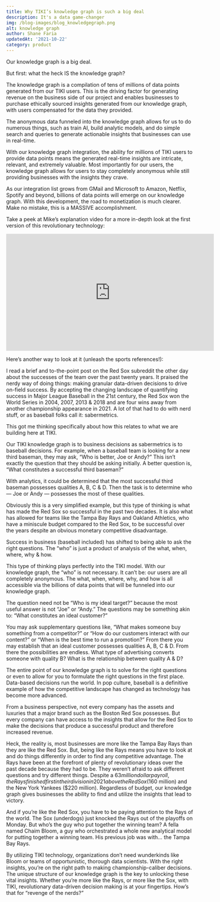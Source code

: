 ```yaml
---
title: Why TIKI’s knowledge graph is such a big deal
description: It's a data game-changer
img: /blog-images/blog_knowledgegraph.png
alt: knowledge graph
author: Shane Faria
updatedAt: '2021-10-22'
category: product
---
```

Our knowledge graph is a big deal.

But first: what the heck IS the knowledge graph?

The knowledge graph is a compilation of tens of millions of data points generated from our TIKI users. This is the driving factor for generating revenue on the business side of our project and enables businesses to purchase ethically sourced insights generated from our knowledge graph, with users compensated for the data they provided.

The anonymous data funneled into the knowledge graph allows for us to do numerous things, such as train AI, build analytic models, and do simple search and queries to generate actionable insights that businesses can use in real-time.

With our knowledge graph integration, the ability for millions of TIKI users to provide data points means the generated real-time insights are intricate, relevant, and extremely valuable. Most importantly for our users, the knowledge graph allows for users to stay completely anonymous while still providing businesses with the insights they crave.

As our integration list grows from GMail and Microsoft to Amazon, Netflix, Spotify and beyond, billions of data points will emerge on our knowledge graph. With this development, the road to monetization is much clearer. Make no mistake, this is a MASSIVE accomplishment.

Take a peek at Mike’s explanation video for a more in-depth look at the first version of this revolutionary technology:

<div class="yt-blog"><iframe width="560" height="315" src="https://www.youtube.com/embed/IDndZCulgww" title="YouTube video player" frameborder="0" allow="accelerometer; autoplay; clipboard-write; encrypted-media; gyroscope; picture-in-picture" allowfullscreen></iframe></div>


Here’s another way to look at it (unleash the sports references!):

I read a brief and to-the-point post on the Red Sox subreddit the other day about the successes of the team over the past twenty years. It praised the nerdy way of doing things: making granular data-driven decisions to drive on-field success. By accepting the changing landscape of quantifying success in Major League Baseball in the 21st century, the Red Sox won the World Series in 2004, 2007, 2013 & 2018 and are four wins away from another championship appearance in 2021. A lot of that had to do with nerd stuff, or as baseball folks call it: sabermetrics.

This got me thinking specifically about how this relates to what we are building here at TIKI.

Our TIKI knowledge graph is to business decisions as sabermetrics is to baseball decisions. For example, when a baseball team is looking for a new third baseman, they may ask, “Who is better, Joe or Andy?” This isn’t exactly the question that they should be asking initially. A better question is, “What constitutes a successful third baseman?”

With analytics, it could be determined that the most successful third baseman possesses qualities A, B, C & D. Then the task is to determine who — Joe or Andy — possesses the most of these qualities.

Obviously this is a very simplified example, but this type of thinking is what has made the Red Sox so successful in the past two decades. It is also what has allowed for teams like the Tampa Bay Rays and Oakland Athletics, who have a miniscule budget compared to the Red Sox, to be successful over the years despite an obvious monetary competitive disadvantage.

Success in business (baseball included) has shifted to being able to ask the right questions. The “who” is just a product of analysis of the what, when, where, why & how.

This type of thinking plays perfectly into the TIKI model. With our knowledge graph, the “who” is not necessary. It can’t be: our users are all completely anonymous. The what, when, where, why, and how is all accessible via the billions of data points that will be funneled into our knowledge graph.

The question need not be “Who is my ideal target?” because the most useful answer is not “Joe” or “Andy.” The questions may be something akin to: “What constitutes an ideal customer?”

You may ask supplementary questions like, “What makes someone buy something from a competitor?” or “How do our customers interact with our content?” or “When is the best time to run a promotion?” From there you may establish that an ideal customer possesses qualities A, B, C & D. From there the possibilities are endless. What type of advertising converts someone with quality B? What is the relationship between quality A & D?

The entire point of our knowledge graph is to solve for the right questions or even to allow for you to formulate the right questions in the first place. Data-based decisions run the world. In pop culture, baseball is a definitive example of how the competitive landscape has changed as technology has become more advanced.

From a business perspective, not every company has the assets and luxuries that a major brand such as the Boston Red Sox possesses. But every company can have access to the insights that allow for the Red Sox to make the decisions that produce a successful product and therefore increased revenue.

Heck, the reality is, most businesses are more like the Tampa Bay Rays than they are like the Red Sox. But, being like the Rays means you have to look at and do things differently in order to find any competitive advantage. The Rays have been at the forefront of plenty of revolutionary ideas over the past decade because they had to be. They weren’t afraid to ask different questions and try different things. Despite a $63 million dollar payroll, the Rays finished first in their division in 2021 above the Red Sox ($160 million) and the New York Yankees ($220 million). Regardless of budget, our knowledge graph gives businesses the ability to find and utilize the insights that lead to victory.

And if you’re like the Red Sox, you have to be paying attention to the Rays of the world. The Sox (underdogs) just knocked the Rays out of the playoffs on Monday. But who’s the guy who put together the winning team? A fella named Chaim Bloom, a guy who orchestrated a whole new analytical model for putting together a winning team. His previous job was with… the Tampa Bay Rays.

By utilizing TIKI technology, organizations don’t need wunderkinds like Bloom or teams of opportunistic, thorough data scientists. With the right insights, you’re on the right path to making championship-caliber decisions. The unique structure of our knowledge graph is the key to unlocking these vital insights. Whether you’re more like the Rays, or more like the Sox, with TIKI, revolutionary data-driven decision making is at your fingertips. How’s that for “revenge of the nerds?”
